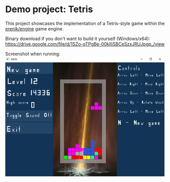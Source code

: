 Demo project: Tetris
====================

This project showcases the implementation of a Tetris-style game within the [erenik/engine](https://github.com/erenik/engine) game engine.


Binary download if you don't want to build it yourself (Windows/x64):
https://drive.google.com/file/d/1SZo-qTPgBe-00kIIiSBCeSzxJRUJpgp_/view 

Screenshot when running:
![alt text](https://raw.githubusercontent.com/erenik/tetris/master/Screenshot.png "Logo Title Text 1")
